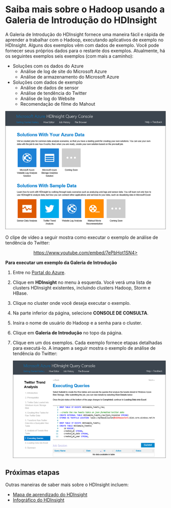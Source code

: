 <properties
   pageTitle="Saiba mais sobre o Hadoop no HDInsight usando a Galeria de Exemplos | Microsoft Azure"
   description="Aprenda Hadoop rapidamente executando exemplos de aplicativos na galeria de introdução do HDInsight. Use dados de exemplo ou forneça seus próprios dados."
   services="hdinsight"
   documentationCenter=""
   authors="mumian"
   manager="paulettm"
   editor="cgronlun"/>

<tags
   ms.service="hdinsight"
   ms.workload="big-data"
   ms.tgt_pltfrm="na"
   ms.devlang="na"
   ms.topic="get-started-article" 
   ms.date="07/09/2015"
   ms.author="jgao"/>

# Saiba mais sobre o Hadoop usando a Galeria de Introdução do HDInsight

A Galeria de Introdução do HDInsight fornece uma maneira fácil e rápida de aprender a trabalhar com o Hadoop, executando aplicativos de exemplo no HDInsight. Alguns dos exemplos vêm com dados de exemplo. Você pode fornecer seus próprios dados para o restante dos exemplos. Atualmente, há os seguintes exemplos seis exemplos (com mais a caminho):

- Soluções com os dados do Azure
	- Análise de log de site do Microsoft Azure
	- Análise de armazenamento do Microsoft Azure
- Soluções com dados de exemplo
	- Análise de dados de sensor
	- Análise de tendência do Twitter
	- Análise de log do Website
	- Recomendação de filme do Mahout

![Soluções de Hadoop do HDInsight, Storm e Galeria de Introdução ao HBase, incluindo dados de exemplo.][hdinsight.sample.gallery]

O clipe de vídeo a seguir mostra como executar o exemplo de análise de tendência do Twitter:

<center><a href="https://www.youtube.com/embed/7ePbHot1SN4">https://www.youtube.com/embed/7ePbHot1SN4></a></center>


**Para executar um exemplo da Galeria de Introdução**

1.	Entre no [Portal do Azure][azure.portal].
2.	Clique em **HDInsight** no menu à esquerda. Você verá uma lista de clusters HDInsight existentes, incluindo clusters Hadoop, Storm e HBase.
3.	Clique no cluster onde você deseja executar o exemplo.
4.	Na parte inferior da página, selecione **CONSOLE DE CONSULTA**.
5.	Insira o nome de usuário do Hadoop e a senha para o cluster.
6.	Clique em **Galeria de Introdução** no topo da página.
7.	Clique em um dos exemplos. Cada exemplo fornece etapas detalhadas para executá-lo. A imagem a seguir mostra o exemplo de análise de tendência do Twitter:

	![Exemplo de análise de tendência de Twitter do HDInsight][hdinsight.twitter.sample]

## Próximas etapas
Outras maneiras de saber mais sobre o HDInsight incluem:

- [Mapa de aprendizado do HDInsight][hdinsight.learn.map]
- [Infográfico do HDInsight][hdinsight.infographic]

<!--Image references-->
[hdinsight.sample.gallery]: ./media/hdinsight-learn-hadoop-use-sample-gallery/HDInsight-Getting-Started-Gallery.png
[hdinsight.twitter.sample]: ./media/hdinsight-learn-hadoop-use-sample-gallery/HDInsight-Twitter-Trend-Analysis-sample.png

<!--Link references-->
[hdinsight.learn.map]: hdinsight-learn-map.md
[hdinsight.infographic]: http://go.microsoft.com/fwlink/?linkid=523960
[azure.portal]: https://manage.windowsazure.com
 

<!---HONumber=July15_HO4-->
